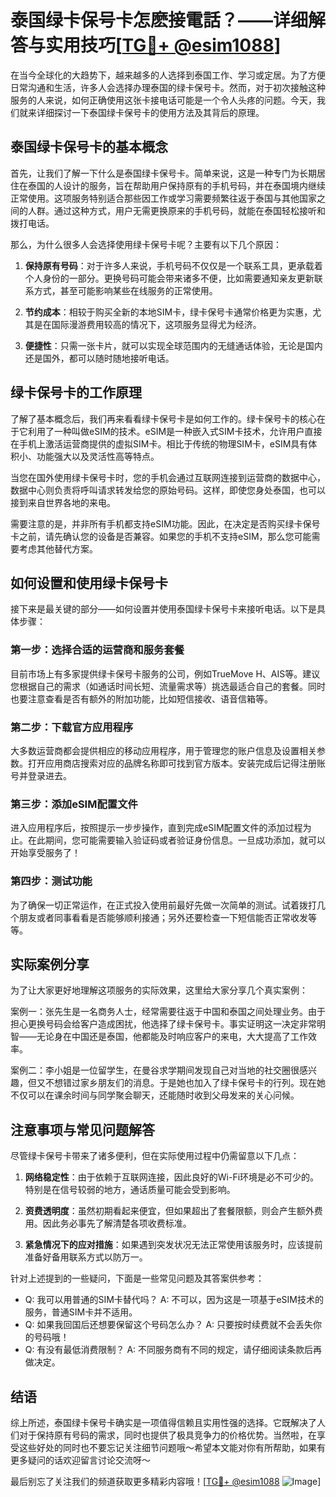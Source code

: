 # 泰国绿卡保号卡怎麽接電話？——详细解答与实用技巧[[TG💪+ @esim1088](https://t.me/s/esim1088)]

在当今全球化的大趋势下，越来越多的人选择到泰国工作、学习或定居。为了方便日常沟通和生活，许多人会选择办理泰国的绿卡保号卡。然而，对于初次接触这种服务的人来说，如何正确使用这张卡接电话可能是一个令人头疼的问题。今天，我们就来详细探讨一下泰国绿卡保号卡的使用方法及其背后的原理。

## 泰国绿卡保号卡的基本概念

首先，让我们了解一下什么是泰国绿卡保号卡。简单来说，这是一种专门为长期居住在泰国的人设计的服务，旨在帮助用户保持原有的手机号码，并在泰国境内继续正常使用。这项服务特别适合那些因工作或学习需要频繁往返于泰国与其他国家之间的人群。通过这种方式，用户无需更换原来的手机号码，就能在泰国轻松接听和拨打电话。

那么，为什么很多人会选择使用绿卡保号卡呢？主要有以下几个原因：

1. **保持原有号码**：对于许多人来说，手机号码不仅仅是一个联系工具，更承载着个人身份的一部分。更换号码可能会带来诸多不便，比如需要通知亲友更新联系方式，甚至可能影响某些在线服务的正常使用。
   
2. **节约成本**：相较于购买全新的本地SIM卡，绿卡保号卡通常价格更为实惠，尤其是在国际漫游费用较高的情况下，这项服务显得尤为经济。

3. **便捷性**：只需一张卡片，就可以实现全球范围内的无缝通话体验，无论是国内还是国外，都可以随时随地接听电话。

## 绿卡保号卡的工作原理

了解了基本概念后，我们再来看看绿卡保号卡是如何工作的。绿卡保号卡的核心在于它利用了一种叫做eSIM的技术。eSIM是一种嵌入式SIM卡技术，允许用户直接在手机上激活运营商提供的虚拟SIM卡。相比于传统的物理SIM卡，eSIM具有体积小、功能强大以及灵活性高等特点。

当您在国外使用绿卡保号卡时，您的手机会通过互联网连接到运营商的数据中心，数据中心则负责将呼叫请求转发给您的原始号码。这样，即使您身处泰国，也可以接到来自世界各地的来电。

需要注意的是，并非所有手机都支持eSIM功能。因此，在决定是否购买绿卡保号卡之前，请先确认您的设备是否兼容。如果您的手机不支持eSIM，那么您可能需要考虑其他替代方案。

## 如何设置和使用绿卡保号卡

接下来是最关键的部分——如何设置并使用泰国绿卡保号卡来接听电话。以下是具体步骤：

### 第一步：选择合适的运营商和服务套餐
目前市场上有多家提供绿卡保号卡服务的公司，例如TrueMove H、AIS等。建议您根据自己的需求（如通话时间长短、流量需求等）挑选最适合自己的套餐。同时也要注意查看是否有额外的附加功能，比如短信接收、语音信箱等。

### 第二步：下载官方应用程序
大多数运营商都会提供相应的移动应用程序，用于管理您的账户信息及设置相关参数。打开应用商店搜索对应的品牌名称即可找到官方版本。安装完成后记得注册账号并登录进去。

### 第三步：添加eSIM配置文件
进入应用程序后，按照提示一步步操作，直到完成eSIM配置文件的添加过程为止。在此期间，您可能需要输入验证码或者验证身份信息。一旦成功添加，就可以开始享受服务了！

### 第四步：测试功能
为了确保一切正常运作，在正式投入使用前最好先做一次简单的测试。试着拨打几个朋友或者同事看看是否能够顺利接通；另外还要检查一下短信能否正常收发等等。

## 实际案例分享

为了让大家更好地理解这项服务的实际效果，这里给大家分享几个真实案例：

案例一：张先生是一名商务人士，经常需要往返于中国和泰国之间处理业务。由于担心更换号码会给客户造成困扰，他选择了绿卡保号卡。事实证明这一决定非常明智——无论身在中国还是泰国，他都能及时响应客户的来电，大大提高了工作效率。

案例二：李小姐是一位留学生，在曼谷求学期间发现自己对当地的社交圈很感兴趣，但又不想错过家乡朋友们的消息。于是她也加入了绿卡保号卡的行列。现在她不仅可以在课余时间与同学聚会聊天，还能随时收到父母发来的关心问候。

## 注意事项与常见问题解答

尽管绿卡保号卡带来了诸多便利，但在实际使用过程中仍需留意以下几点：

1. **网络稳定性**：由于依赖于互联网连接，因此良好的Wi-Fi环境是必不可少的。特别是在信号较弱的地方，通话质量可能会受到影响。
   
2. **资费透明度**：虽然初期看起来便宜，但如果超出了套餐限额，则会产生额外费用。因此务必事先了解清楚各项收费标准。

3. **紧急情况下的应对措施**：如果遇到突发状况无法正常使用该服务时，应该提前准备好备用联系方式以防万一。

针对上述提到的一些疑问，下面是一些常见问题及其答案供参考：
- Q: 我可以用普通的SIM卡替代吗？
   A: 不可以，因为这是一项基于eSIM技术的服务，普通SIM卡并不适用。
- Q: 如果我回国后还想要保留这个号码怎么办？
   A: 只要按时续费就不会丢失你的号码哦！
- Q: 有没有最低消费限制？
   A: 不同服务商有不同的规定，请仔细阅读条款后再做决定。

## 结语

综上所述，泰国绿卡保号卡确实是一项值得信赖且实用性强的选择。它既解决了人们对于保持原有号码的需求，同时也提供了极具竞争力的价格优势。当然啦，在享受这些好处的同时也不要忘记关注细节问题哦～希望本文能对你有所帮助，如果有更多疑问的话欢迎留言讨论交流呀～

最后别忘了关注我们的频道获取更多精彩内容哦！[[TG💪+ @esim1088](https://t.me/s/esim1088) ![Image](https://i.postimg.cc/4NQfJmqS/Snipaste-2025-05-13-00-14-12.png)]